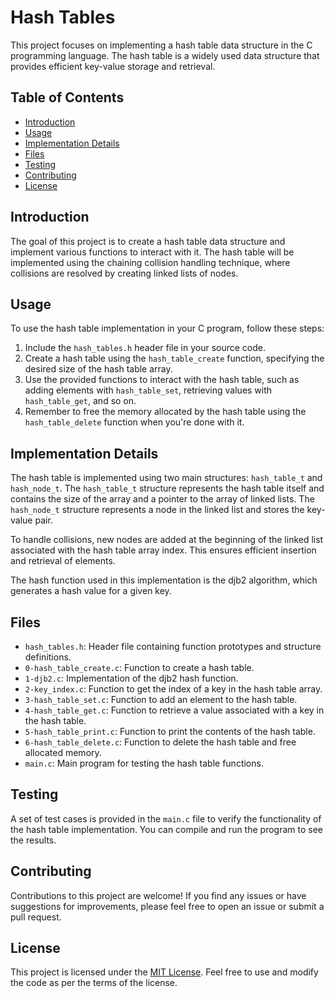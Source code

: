 # Hash Tables

This project focuses on implementing a hash table data structure in the C programming language. The hash table is a widely used data structure that provides efficient key-value storage and retrieval.

## Table of Contents

- [Introduction](#introduction)
- [Usage](#usage)
- [Implementation Details](#implementation-details)
- [Files](#files)
- [Testing](#testing)
- [Contributing](#contributing)
- [License](#license)

## Introduction

The goal of this project is to create a hash table data structure and implement various functions to interact with it. The hash table will be implemented using the chaining collision handling technique, where collisions are resolved by creating linked lists of nodes.

## Usage

To use the hash table implementation in your C program, follow these steps:

1. Include the `hash_tables.h` header file in your source code.
2. Create a hash table using the `hash_table_create` function, specifying the desired size of the hash table array.
3. Use the provided functions to interact with the hash table, such as adding elements with `hash_table_set`, retrieving values with `hash_table_get`, and so on.
4. Remember to free the memory allocated by the hash table using the `hash_table_delete` function when you're done with it.

## Implementation Details

The hash table is implemented using two main structures: `hash_table_t` and `hash_node_t`. The `hash_table_t` structure represents the hash table itself and contains the size of the array and a pointer to the array of linked lists. The `hash_node_t` structure represents a node in the linked list and stores the key-value pair.

To handle collisions, new nodes are added at the beginning of the linked list associated with the hash table array index. This ensures efficient insertion and retrieval of elements.

The hash function used in this implementation is the djb2 algorithm, which generates a hash value for a given key.

## Files

- `hash_tables.h`: Header file containing function prototypes and structure definitions.
- `0-hash_table_create.c`: Function to create a hash table.
- `1-djb2.c`: Implementation of the djb2 hash function.
- `2-key_index.c`: Function to get the index of a key in the hash table array.
- `3-hash_table_set.c`: Function to add an element to the hash table.
- `4-hash_table_get.c`: Function to retrieve a value associated with a key in the hash table.
- `5-hash_table_print.c`: Function to print the contents of the hash table.
- `6-hash_table_delete.c`: Function to delete the hash table and free allocated memory.
- `main.c`: Main program for testing the hash table functions.

## Testing

A set of test cases is provided in the `main.c` file to verify the functionality of the hash table implementation. You can compile and run the program to see the results.

## Contributing

Contributions to this project are welcome! If you find any issues or have suggestions for improvements, please feel free to open an issue or submit a pull request.

## License

This project is licensed under the [MIT License](LICENSE). Feel free to use and modify the code as per the terms of the license.
